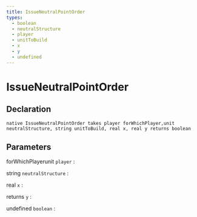 ```yaml
---
title: IssueNeutralPointOrder
types:
  - boolean
  - neutralStructure
  - player
  - unitToBuild
  - x
  - y
  - undefined
---
```


# IssueNeutralPointOrder

## Declaration

```jass
native IssueNeutralPointOrder takes player forWhichPlayer,unit neutralStructure, string unitToBuild, real x, real y returns boolean
```

## Parameters
forWhichPlayerunit `player`
: 

string `neutralStructure`
: 

real `x`
: 

returns `y`
: 

undefined `boolean`
: 
